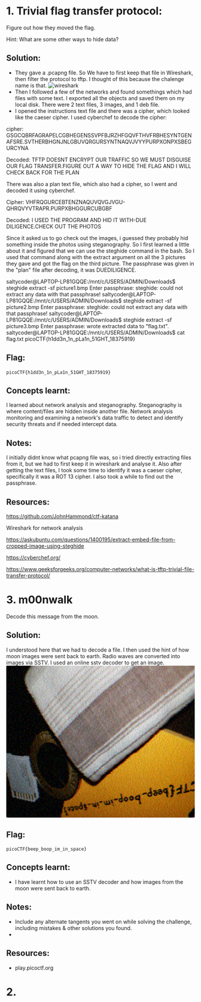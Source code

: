 # 1. Trivial flag transfer protocol: 

Figure out how they moved the flag.

Hint: What are some other ways to hide data?

## Solution:

- They gave a .pcapng file. So We have to first keep that file in Wireshark, then filter the protocol to tftp. I thought of this because the chalenge name is that.
![wireshark](images/trivial1.png)
- Then I followed a few of the networks and found somethings which had files with some text. I exported all the objects and saved them on my local disk. There were 2 text files, 3 images, and 1 deb file.
- I opened the instructions text file and there was a cipher, which looked like the caeser cipher. I used cyberchef to decode the cipher:

cipher: GSGCQBRFAGRAPELCGBHEGENSSVPFBJRZHFGQVFTHVFRBHESYNTGENAFSRE.SVTHERBHGNJNLGBUVQRGURSYNTNAQVJVYYPURPXONPXSBEGURCYNA

Decoded: TFTP DOESNT ENCRYPT OUR TRAFFIC SO WE MUST DISGUISE OUR FLAG TRANSFER.FIGURE OUT A WAY TO HIDE THE FLAG AND I WILL CHECK BACK FOR THE PLAN

There was also a plan text file, which also had a cipher, so I went and decoded it using cyberchef.

Cipher: VHFRQGURCEBTENZNAQUVQVGJVGU-QHRQVYVTRAPR.PURPXBHGGURCUBGBF

Decoded: I USED THE PROGRAM AND HID IT WITH-DUE DILIGENCE.CHECK OUT THE PHOTOS

Since it asked us to go check out the images, i guessed they probably hid something inside the photos using steganography. So I first learned a little about it and figured that we can use the steghide command in the bash. So I used that command along with the extract argument on all the 3 pictures they gave and got the flag on the third picture. The passphrase was given in the "plan" file after decoding, it was DUEDILIGENCE. 

saltycoder@LAPTOP-LP81GQQE:/mnt/c/USERS/ADMIN/Downloads$ steghide extract -sf picture1.bmp
Enter passphrase:
steghide: could not extract any data with that passphrase!
saltycoder@LAPTOP-LP81GQQE:/mnt/c/USERS/ADMIN/Downloads$ steghide extract -sf picture2.bmp
Enter passphrase:
steghide: could not extract any data with that passphrase!
saltycoder@LAPTOP-LP81GQQE:/mnt/c/USERS/ADMIN/Downloads$ steghide extract -sf picture3.bmp
Enter passphrase:
wrote extracted data to "flag.txt".
saltycoder@LAPTOP-LP81GQQE:/mnt/c/USERS/ADMIN/Downloads$ cat flag.txt
picoCTF{h1dd3n_1n_pLa1n_51GHT_18375919}


## Flag:
```
picoCTF{h1dd3n_1n_pLa1n_51GHT_18375919}
```

## Concepts learnt:

I learned about network analysis and steganography. Steganography is where content/files are hidden inside another file. Network analysis monitoring and examining a network's data traffic to detect and identify security threats and if needed intercept data. 

## Notes:

I initially didnt know what pcapng file was, so i tried directly extracting files from it, but we had to first keep it in wireshark and analyse it. Also after getting the text files, I took some time to identify it was a caeser cipher, specifically it was a ROT 13 cipher. I also took a while to find out the passphrase. 

## Resources:

https://github.com/JohnHammond/ctf-katana

Wireshark for network analysis

https://askubuntu.com/questions/1400195/extract-embed-file-from-cropped-image-using-steghide

https://cyberchef.org/

https://www.geeksforgeeks.org/computer-networks/what-is-tftp-trivial-file-transfer-protocol/


# 3. m00nwalk

Decode this message from the moon.

## Solution:

I understood here that we had to decode a file. I then used the hint of how moon images were sent back to earth. Radio waves are converted into images via SSTV. I used an online sstv decoder to get an image.
![image](images/moonpico.png)

## Flag:

```
picoCTF{beep_boop_im_in_space}
```

## Concepts learnt:

- I have learnt how to use an SSTV decoder and how images from the moon were sent back to earth.

## Notes:

- Include any alternate tangents you went on while solving the challenge, including mistakes & other solutions you found.
- 

## Resources:

- play.picoctf.org

# 2. 
